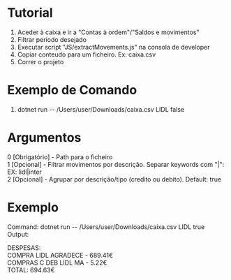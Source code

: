 # Tutorial

1. Aceder à caixa e ir a "Contas à ordem"/"Saldos e movimentos"
2. Filtrar período desejado
3. Executar script "JS/extractMovements.js" na consola de developer
4. Copiar conteudo para um ficheiro. Ex: caixa.csv
5. Correr o projeto

# Exemplo de Comando

1. dotnet run -- /Users/user/Downloads/caixa.csv LIDL false

# Argumentos

0 [Obrigatório] - Path para o ficheiro<br />
1 [Opcional] - Filtrar movimentos por descrição. Separar keywords com "|": EX: lidl|inter<br />
2 [Opcional] - Agrupar por descrição/tipo (credito ou debito). Default: true<br />

# Exemplo

Command: dotnet run -- /Users/user/Downloads/caixa.csv LIDL true
Output: <br/>

DESPESAS:<br/>
COMPRA LIDL AGRADECE - 689.41€<br/>
COMPRAS C DEB LIDL MA - 5.22€<br/>
TOTAL: 694.63€<br/>